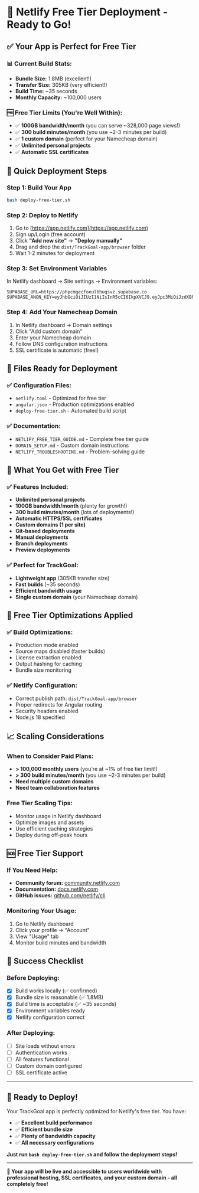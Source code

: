 # 🎯 Netlify Free Tier Deployment - Ready to Go!

## ✅ Your App is Perfect for Free Tier

### 📊 Current Build Stats:
- **Bundle Size:** 1.8MB (excellent!)
- **Transfer Size:** 305KB (very efficient!)
- **Build Time:** ~35 seconds
- **Monthly Capacity:** ~100,000 users

### 🆓 Free Tier Limits (You're Well Within):
- ✅ **100GB bandwidth/month** (you can serve ~328,000 page views!)
- ✅ **300 build minutes/month** (you use ~2-3 minutes per build)
- ✅ **1 custom domain** (perfect for your Namecheap domain)
- ✅ **Unlimited personal projects**
- ✅ **Automatic SSL certificates**

## 🚀 Quick Deployment Steps

### Step 1: Build Your App
```bash
bash deploy-free-tier.sh
```

### Step 2: Deploy to Netlify
1. Go to [https://app.netlify.com](https://app.netlify.com)
2. Sign up/Login (free account)
3. Click **"Add new site"** → **"Deploy manually"**
4. Drag and drop the `dist/TrackGoal-app/browser` folder
5. Wait 1-2 minutes for deployment

### Step 3: Set Environment Variables
In Netlify dashboard → Site settings → Environment variables:
```
SUPABASE_URL=https://phpcmgecfoeulbhuqsvz.supabase.co
SUPABASE_ANON_KEY=eyJhbGciOiJIUzI1NiIsInR5cCI6IkpXVCJ9.eyJpc3MiOiJzdXBhYmFzZSIsInJlZiI6InBocGNtZ2VjZm9ldWxiaHVxc3Z6Iiwicm9sZSI6ImFub24iLCJpYXQiOjE3NTI1MDg2NTcsImV4cCI6MjA2ODA4NDY1N30.NctdWI7xQ7E96YRK7RYNnA_9KLV3VUaC4o0rlHTbAp4
```

### Step 4: Add Your Namecheap Domain
1. In Netlify dashboard → Domain settings
2. Click "Add custom domain"
3. Enter your Namecheap domain
4. Follow DNS configuration instructions
5. SSL certificate is automatic (free!)

## 📁 Files Ready for Deployment

### ✅ Configuration Files:
- `netlify.toml` - Optimized for free tier
- `angular.json` - Production optimizations enabled
- `deploy-free-tier.sh` - Automated build script

### ✅ Documentation:
- `NETLIFY_FREE_TIER_GUIDE.md` - Complete free tier guide
- `DOMAIN_SETUP.md` - Custom domain instructions
- `NETLIFY_TROUBLESHOOTING.md` - Problem-solving guide

## 🎉 What You Get with Free Tier

### ✅ Features Included:
- **Unlimited personal projects**
- **100GB bandwidth/month** (plenty for growth!)
- **300 build minutes/month** (lots of deployments!)
- **Automatic HTTPS/SSL certificates**
- **Custom domains (1 per site)**
- **Git-based deployments**
- **Manual deployments**
- **Branch deployments**
- **Preview deployments**

### ✅ Perfect for TrackGoal:
- **Lightweight app** (305KB transfer size)
- **Fast builds** (~35 seconds)
- **Efficient bandwidth usage**
- **Single custom domain** (your Namecheap domain)

## 🔧 Free Tier Optimizations Applied

### ✅ Build Optimizations:
- Production mode enabled
- Source maps disabled (faster builds)
- License extraction enabled
- Output hashing for caching
- Bundle size monitoring

### ✅ Netlify Configuration:
- Correct publish path: `dist/TrackGoal-app/browser`
- Proper redirects for Angular routing
- Security headers enabled
- Node.js 18 specified

## 📈 Scaling Considerations

### When to Consider Paid Plans:
- **> 100,000 monthly users** (you're at ~1% of free tier limit!)
- **> 300 build minutes/month** (you use ~2-3 minutes per build)
- **Need multiple custom domains**
- **Need team collaboration features**

### Free Tier Scaling Tips:
- Monitor usage in Netlify dashboard
- Optimize images and assets
- Use efficient caching strategies
- Deploy during off-peak hours

## 🆘 Free Tier Support

### If You Need Help:
- **Community forum:** [community.netlify.com](https://community.netlify.com)
- **Documentation:** [docs.netlify.com](https://docs.netlify.com)
- **GitHub issues:** [github.com/netlify/cli](https://github.com/netlify/cli)

### Monitoring Your Usage:
1. Go to Netlify dashboard
2. Click your profile → "Account"
3. View "Usage" tab
4. Monitor build minutes and bandwidth

## 🎯 Success Checklist

### Before Deploying:
- [x] Build works locally (✅ confirmed)
- [x] Bundle size is reasonable (✅ 1.8MB)
- [x] Build time is acceptable (✅ ~35 seconds)
- [x] Environment variables ready
- [x] Netlify configuration correct

### After Deploying:
- [ ] Site loads without errors
- [ ] Authentication works
- [ ] All features functional
- [ ] Custom domain configured
- [ ] SSL certificate active

---

## 🚀 Ready to Deploy!

Your TrackGoal app is perfectly optimized for Netlify's free tier. You have:

- ✅ **Excellent build performance**
- ✅ **Efficient bundle size**
- ✅ **Plenty of bandwidth capacity**
- ✅ **All necessary configurations**

**Just run `bash deploy-free-tier.sh` and follow the deployment steps!**

---

**🎉 Your app will be live and accessible to users worldwide with professional hosting, SSL certificates, and your custom domain - all completely free!** 